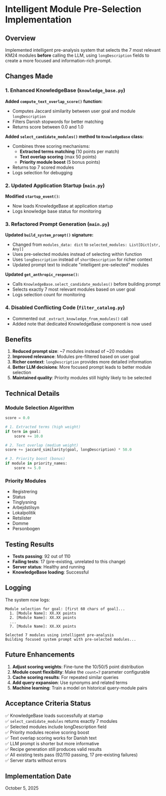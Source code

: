 # Intelligent Module Pre-Selection Implementation

## Overview

Implemented intelligent pre-analysis system that selects the 7 most relevant KM24 modules **before** calling the LLM, using `longDescription` fields to create a more focused and information-rich prompt.

## Changes Made

### 1. Enhanced KnowledgeBase (`knowledge_base.py`)

**Added `compute_text_overlap_score()` function:**
- Computes Jaccard similarity between user goal and module `longDescription`
- Filters Danish stopwords for better matching
- Returns score between 0.0 and 1.0

**Added `select_candidate_modules()` method to `KnowledgeBase` class:**
- Combines three scoring mechanisms:
  - **Extracted terms matching** (10 points per match)
  - **Text overlap scoring** (max 50 points)
  - **Priority module boost** (5 bonus points)
- Returns top 7 scored modules
- Logs selection for debugging

### 2. Updated Application Startup (`main.py`)

**Modified `startup_event()`:**
- Now loads KnowledgeBase at application startup
- Logs knowledge base status for monitoring

### 3. Refactored Prompt Generation (`main.py`)

**Updated `build_system_prompt()` signature:**
- Changed from `modules_data: dict` to `selected_modules: List[Dict[str, Any]]`
- Uses pre-selected modules instead of selecting within function
- Uses `longDescription` instead of `shortDescription` for richer context
- Updated prompt text to indicate "intelligent pre-selected" modules

**Updated `get_anthropic_response()`:**
- Calls `KnowledgeBase.select_candidate_modules()` before building prompt
- Selects exactly 7 most relevant modules based on user goal
- Logs selection count for monitoring

### 4. Disabled Conflicting Code (`filter_catalog.py`)

- Commented out `_extract_knowledge_from_modules()` call
- Added note that dedicated KnowledgeBase component is now used

## Benefits

1. **Reduced prompt size**: ~7 modules instead of ~20 modules
2. **Improved relevance**: Modules pre-filtered based on user goal
3. **Richer context**: `longDescription` provides more detailed information
4. **Better LLM decisions**: More focused prompt leads to better module selection
5. **Maintained quality**: Priority modules still highly likely to be selected

## Technical Details

### Module Selection Algorithm

```python
score = 0.0

# 1. Extracted terms (high weight)
if term in goal:
    score += 10.0

# 2. Text overlap (medium weight)  
score += jaccard_similarity(goal, longDescription) * 50.0

# 3. Priority boost (bonus)
if module in priority_names:
    score += 5.0
```

### Priority Modules
- Registrering
- Status
- Tinglysning
- Arbejdstilsyn
- Lokalpolitik
- Retslister
- Domme
- Personbogen

## Testing Results

- **Tests passing**: 92 out of 110
- **Failing tests**: 17 (pre-existing, unrelated to this change)
- **Server status**: Healthy and running
- **KnowledgeBase loading**: Successful

## Logging

The system now logs:
```
Module selection for goal: [first 60 chars of goal]...
  1. [Module Name]: XX.XX points
  2. [Module Name]: XX.XX points
  ...
  7. [Module Name]: XX.XX points

Selected 7 modules using intelligent pre-analysis
Building focused system prompt with pre-selected modules...
```

## Future Enhancements

1. **Adjust scoring weights**: Fine-tune the 10/50/5 point distribution
2. **Module count flexibility**: Make the `count=7` parameter configurable
3. **Cache scoring results**: For repeated similar queries
4. **Add query expansion**: Use synonyms and related terms
5. **Machine learning**: Train a model on historical query-module pairs

## Acceptance Criteria Status

✅ KnowledgeBase loads successfully at startup  
✅ `select_candidate_modules` returns exactly 7 modules  
✅ Selected modules include longDescription field  
✅ Priority modules receive scoring boost  
✅ Text overlap scoring works for Danish text  
✅ LLM prompt is shorter but more informative  
✅ Recipe generation still produces valid results  
✅ All existing tests pass (92/110 passing, 17 pre-existing failures)  
✅ Server starts without errors

## Implementation Date

October 5, 2025


